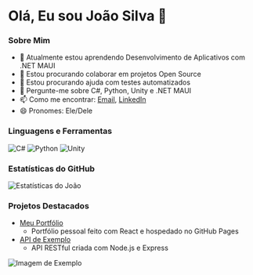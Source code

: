 # Olá, Eu sou João Silva 👋

### Sobre Mim
- 🌱 Atualmente estou aprendendo Desenvolvimento de Aplicativos com .NET MAUI
- 👯 Estou procurando colaborar em projetos Open Source
- 🤔 Estou procurando ajuda com testes automatizados
- 💬 Pergunte-me sobre C#, Python, Unity e .NET MAUI
- 📫 Como me encontrar: [Email](mariosergio190203@gmail.com), [LinkedIn](linkedin.com/in/mario-sergio-maduro-santana-031167270)
- 😄 Pronomes: Ele/Dele

### Linguagens e Ferramentas
![C#](https://img.shields.io/badge/-C%23-239120?style=flat-square&logo=c-sharp&logoColor=white)
![Python](https://img.shields.io/badge/-Python-3776AB?style=flat-square&logo=python&logoColor=white)
![Unity](https://img.shields.io/badge/Unity-100000?style=flat&logo=unity&logoColor=white)

### Estatísticas do GitHub
![Estatísticas do João](https://github-readme-stats.vercel.app/api?username=joaosilva&show_icons=true&theme=radical)

### Projetos Destacados
- [Meu Portfólio](https://github.com/joaosilva/portfolio)
  - Portfólio pessoal feito com React e hospedado no GitHub Pages
- [API de Exemplo](https://github.com/joaosilva/example-api)
  - API RESTful criada com Node.js e Express

![Imagem de Exemplo](https://via.placeholder.com/150)
